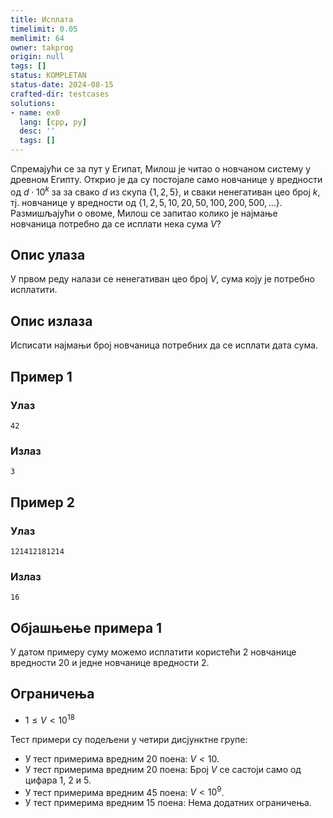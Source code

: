 ```yaml
---
title: Исплата
timelimit: 0.05
memlimit: 64
owner: takprog
origin: null
tags: []
status: KOMPLETAN
status-date: 2024-08-15
crafted-dir: testcases
solutions:
- name: ex0
  lang: [cpp, py]
  desc: ''
  tags: []
---
```


Спремајући се за пут у Египат, Милош је читао о новчаном систему у древном Египту. Открио је да су постојале само новчанице у вредности од $d \cdot 10^k$ за за свако $d$ из скупа $\{ 1,2,5 \}$, и сваки ненегативан цео број $k$, тј. новчанице у вредности од $\{1,2,5,10,20,50,100,200,500,\ldots\}$. Размишљајући о овоме, Милош се запитао колико је најмање новчаница потребно да се исплати нека сума $V$?

## Опис улаза

У првом реду налази се ненегативан цео број $V$, сума коју је потребно исплатити.

## Опис излаза

Исписати најмањи број новчаница потребних да се исплати дата сума.

## Пример 1

### Улаз

~~~
42
~~~

### Излаз

~~~
3
~~~

## Пример 2

### Улаз

~~~
121412181214
~~~

### Излаз

~~~
16
~~~

## Објашњење примера 1
У датом примеру суму можемо исплатити користећи $2$ новчанице вредности $20$ и једне новчанице вредности $2$.

## Ограничења
* $1 \leq V < 10^{18}$

Тест примери су подељени у четири дисјунктне групе:

* У тест примерима вредним 20 поена: $V < 10$.
* У тест примерима вредним 20 поена: Број $V$ се састоји само од цифара $1$, $2$ и $5$.
* У тест примерима вредним 45 поена: $V < 10^9$.
* У тест примерима вредним 15 поена: Нема додатних ограничења.


